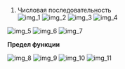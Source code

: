 1. Числовая последовательность  
![img_1](https://user-images.githubusercontent.com/35499834/47606125-07344c80-da10-11e8-8aa7-5b227ef2e3b2.png)
![img_2](https://user-images.githubusercontent.com/35499834/47606135-16b39580-da10-11e8-9513-ad1a8d5e472b.png)
![img_3](https://user-images.githubusercontent.com/35499834/47606138-24691b00-da10-11e8-8827-b16826e9bd65.png)
![img_4](https://user-images.githubusercontent.com/35499834/47606143-321ea080-da10-11e8-8ba5-944a0dc76277.png)

![img_5](https://user-images.githubusercontent.com/35499834/47606669-c2f87a80-da16-11e8-9d53-5355788f2e1e.png)
![img_6](https://user-images.githubusercontent.com/35499834/47606672-d277c380-da16-11e8-9730-9bce0b07aa57.png)
![img_7](https://user-images.githubusercontent.com/35499834/47606677-e3283980-da16-11e8-933a-faac7233612e.png)

**Предел функции**  

![img_8](https://user-images.githubusercontent.com/35499834/47612957-1063fe80-da8e-11e8-94af-bd1ba8de420f.png)
![img_9](https://user-images.githubusercontent.com/35499834/47612958-1f4ab100-da8e-11e8-909f-9968b8d19685.png)
![img_10](https://user-images.githubusercontent.com/35499834/47612959-2b367300-da8e-11e8-82f8-234a618f8db3.png)
![img_11](https://user-images.githubusercontent.com/35499834/47612964-37bacb80-da8e-11e8-998e-47e7d5e23d03.png)

